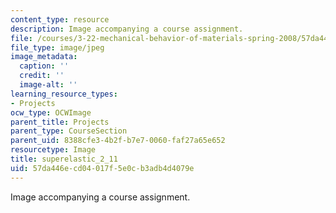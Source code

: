```yaml
---
content_type: resource
description: Image accompanying a course assignment.
file: /courses/3-22-mechanical-behavior-of-materials-spring-2008/57da446ecd04017f5e0cb3adb4d4079e_superelastic_2_11.jpg
file_type: image/jpeg
image_metadata:
  caption: ''
  credit: ''
  image-alt: ''
learning_resource_types:
- Projects
ocw_type: OCWImage
parent_title: Projects
parent_type: CourseSection
parent_uid: 8388cfe3-4b2f-b7e7-0060-faf27a65e652
resourcetype: Image
title: superelastic_2_11
uid: 57da446e-cd04-017f-5e0c-b3adb4d4079e
---
```

Image accompanying a course assignment.

